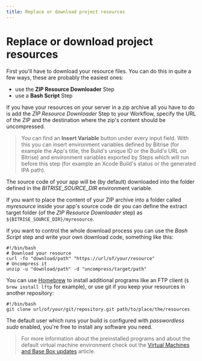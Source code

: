 ```yaml
---
title: Replace or download project resources
---
```


# Replace or download project resources

First you'll have to download your resource files.
You can do this in quite a few ways, these are probably the easiest ones:

* use the **ZIP Resource Downloader** Step
* use a **Bash Script** Step

If you have your resources on your server in a zip archive all you have to
do is add the *ZIP Resource Downloader* Step to your Workflow,
specify the URL of the ZIP and the destination where the zip's content should be
uncompressed.

> You can find an **Insert Variable** button under every input field.
> With this you can insert environment variables defined by Bitrise
> (for example the App's title, the Build's unique ID or the Build's
> URL on Bitrise) and environment variables exported by Steps
> which will run before this step (for example an Xcode Build's
> status or the generated IPA path).

The source code of your app will be (by default) downloaded into
the folder defined in the *BITRISE_SOURCE_DIR* environment variable.

If you want to place the content of your ZIP archive into a folder
called *myresource* inside your app's source code dir you can define
the extract target folder (of the *ZIP Resource Downloader* step)
as `${BITRISE_SOURCE_DIR}/myresource`.

If you want to control the whole download process you can use
the *Bash Script* step and write your own download code, something like this:

    #!/bin/bash
    # Download your resource
    curl -fo "download/path" "https://url/of/your/resource"
    # Uncompress it
    unzip -u "download/path" -d "uncompress/target/path"

You can use [Homebrew](http://brew.sh/) to install additional programs
like an FTP client (`$ brew install lftp` for example),
or use git if you keep your resources in another repository:

    #!/bin/bash
    git clone url/of/your/git/repository.git path/to/place/the/resources

The default user which runs your build is configured
with *passwordless sudo* enabled, you're free to install any
software you need.

> For more information about the preinstalled programs and
> about the default virtual machine environment
> check out the [Virtual Machines and Base Box updates](/docs/virtual-machine-updates.html)
> article.
